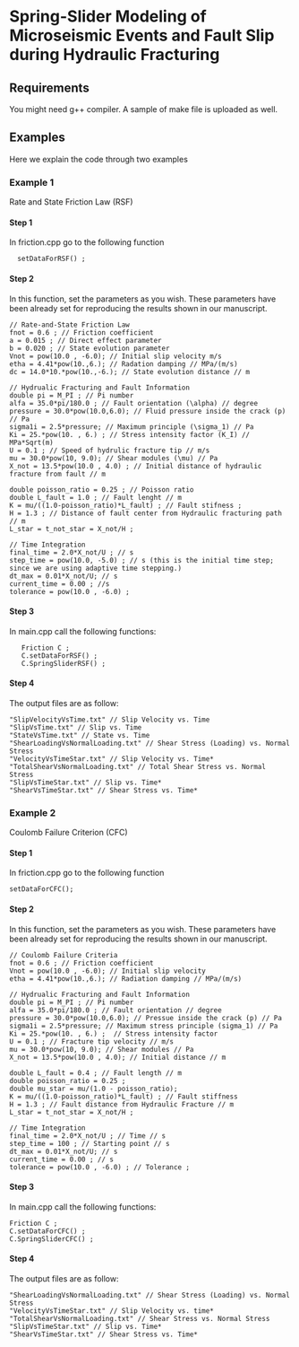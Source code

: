 # Spring-Slider Modeling of Microseismic Events and Fault Slip during Hydraulic Fracturing

## Requirements
You might need g++ compiler. A sample of make file is uploaded as well.

## Examples
Here we explain the code through two examples

### Example 1
Rate and State Friction Law (RSF)

#### Step 1
In friction.cpp go to the following function

      setDataForRSF() ;
      
#### Step 2
In this function, set the parameters as you wish. These parameters have been already set for reproducing the results shown in our manuscript.

  	// Rate-and-State Friction Law
	fnot = 0.6 ; // Friction coefficient
	a = 0.015 ; // Direct effect parameter
	b = 0.020 ; // State evolution parameter
	Vnot = pow(10.0 , -6.0); // Initial slip velocity m/s
	etha = 4.41*pow(10.,6.); // Radation damping // MPa/(m/s)
  	dc = 14.0*10.*pow(10.,-6.); // State evolution distance // m
	
	// Hydrualic Fracturing and Fault Information
	double pi = M_PI ; // Pi number
	alfa = 35.0*pi/180.0 ; // Fault orientation (\alpha) // degree
	pressure = 30.0*pow(10.0,6.0); // Fluid pressure inside the crack (p)  // Pa 
	sigma1i = 2.5*pressure; // Maximum principle (\sigma_1) // Pa
	Ki = 25.*pow(10. , 6.) ; // Stress intensity factor (K_I) // MPa*Sqrt(m) 
	U = 0.1 ; // Speed of hydrulic fracture tip // m/s
	mu = 30.0*pow(10, 9.0); // Shear modules (\mu) // Pa
	X_not = 13.5*pow(10.0 , 4.0) ; // Initial distance of hydraulic fracture from fault // m 

	double poisson_ratio = 0.25 ; // Poisson ratio
	double L_fault = 1.0 ; // Fault lenght // m 
	K = mu/((1.0-poisson_ratio)*L_fault) ; // Fault stifness ;
	H = 1.3 ; // Distance of fault center from Hydraulic fracturing path // m
	L_star = t_not_star = X_not/H ;

	// Time Integration
	final_time = 2.0*X_not/U ; // s
	step_time = pow(10.0, -5.0) ; // s (this is the initial time step; since we are using adaptive time stepping.)
	dt_max = 0.01*X_not/U; // s
	current_time = 0.00 ; //s
	tolerance = pow(10.0 , -6.0) ;

#### Step 3
In main.cpp call the following functions:

	   Friction C ;
	   C.setDataForRSF() ;
	   C.SpringSliderRSF() ;
	   
#### Step 4
The output files are as follow:

	"SlipVelocityVsTime.txt" // Slip Velocity vs. Time
	"SlipVsTime.txt" // Slip vs. Time
	"StateVsTime.txt" // State vs. Time
	"ShearLoadingVsNormalLoading.txt" // Shear Stress (Loading) vs. Normal Stress 
	"VelocityVsTimeStar.txt" // Slip Velocity vs. Time* 
	"TotalShearVsNormalLoading.txt" // Total Shear Stress vs. Normal Stress
	"SlipVsTimeStar.txt" // Slip vs. Time*
	"ShearVsTimeStar.txt" // Shear Stress vs. Time*

### Example 2
Coulomb Failure Criterion (CFC)

#### Step 1
In friction.cpp go to the following function

	setDataForCFC();

#### Step 2
In this function, set the parameters as you wish. These parameters have been already set for reproducing the results shown in our manuscript.

	// Coulomb Failure Criteria 
	fnot = 0.6 ; // Friction coefficient
	Vnot = pow(10.0 , -6.0); // Initial slip velocity
	etha = 4.41*pow(10.,6.); // Radiation damping // MPa/(m/s)

	// Hydrualic Fracturing and Fault Information
	double pi = M_PI ; // Pi number
	alfa = 35.0*pi/180.0 ; // Fault orientation // degree
	pressure = 30.0*pow(10.0,6.0); // Pressue inside the crack (p) // Pa 
	sigma1i = 2.5*pressure; // Maximum stress principle (sigma_1) // Pa 
	Ki = 25.*pow(10. , 6.) ;  // Stress intensity factor
	U = 0.1 ; // Fracture tip velocity // m/s
	mu = 30.0*pow(10, 9.0); // Shear modules // Pa
	X_not = 13.5*pow(10.0 , 4.0); // Initial distance // m
	
	double L_fault = 0.4 ; // Fault length // m
	double poisson_ratio = 0.25 ;
	double mu_star = mu/(1.0 - poisson_ratio);
	K = mu/((1.0-poisson_ratio)*L_fault) ; // Fault stiffness
	H = 1.3 ; // Fault distance from Hydraulic Fracture // m
	L_star = t_not_star = X_not/H ;
	
	// Time Integration
	final_time = 2.0*X_not/U ; // Time // s
	step_time = 100 ; // Starting point // s
	dt_max = 0.01*X_not/U; // s
	current_time = 0.00 ; // s
	tolerance = pow(10.0 , -6.0) ; // Tolerance ;
	
#### Step 3
In main.cpp call the following functions:

	Friction C ;
	C.setDataForCFC() ;
	C.SpringSliderCFC() ;
	
#### Step 4
The output files are as follow:

	"ShearLoadingVsNormalLoading.txt" // Shear Stress (Loading) vs. Normal Stress 
	"VelocityVsTimeStar.txt" // Slip Velocity vs. time* 
	"TotalShearVsNormalLoading.txt" // Shear Stress vs. Normal Stress
	"SlipVsTimeStar.txt" // Slip vs. Time*
	"ShearVsTimeStar.txt" // Shear Stress vs. Time*

